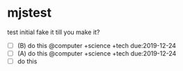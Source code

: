 # mjstest
test initial
fake it till you make it?

- [ ] (B)  do this @computer +science +tech due:2019-12-24
- [ ] (A)  do this @computer +science +tech due:2019-12-24
- [ ] do this

